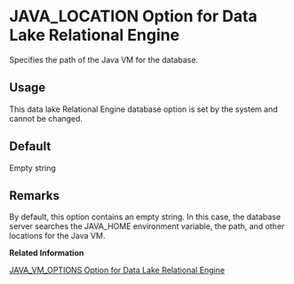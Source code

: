 <!-- loioa63af5b684f21015a052f4c49ccacc3c -->

# JAVA\_LOCATION Option for Data Lake Relational Engine

Specifies the path of the Java VM for the database.



<a name="loioa63af5b684f21015a052f4c49ccacc3c__section_rv2_mvs_swb"/>

## Usage

This data lake Relational Engine database option is set by the system and cannot be changed.



<a name="loioa63af5b684f21015a052f4c49ccacc3c__iq_refso_650"/>

## Default

Empty string



<a name="loioa63af5b684f21015a052f4c49ccacc3c__iq_refso_652"/>

## Remarks

By default, this option contains an empty string. In this case, the database server searches the JAVA\_HOME environment variable, the path, and other locations for the Java VM.

**Related Information**  


[JAVA\_VM\_OPTIONS Option for Data Lake Relational Engine](java-vm-options-option-for-data-lake-relational-engine-a63b24d.md "Specifies command line options that the database server uses when it launches the Java VM.")

